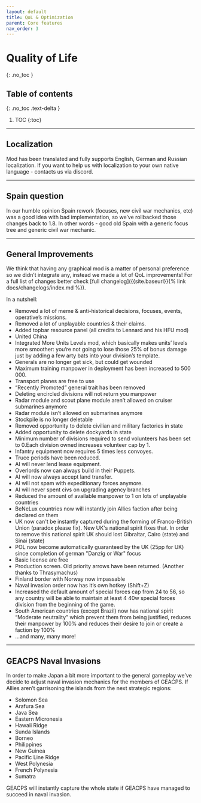 ```yaml
---
layout: default
title: QoL & Optimization
parent: Core features
nav_order: 3
---
```

# Quality of Life
{: .no_toc }

## Table of contents
{: .no_toc .text-delta }

1. TOC
{:toc}

---

## Localization

Mod has been translated and fully supports English, German and Russian localization. If you want to help us with localization to your own native language - contacts us via discord.

---

## Spain question

In our humble opinion Spain rework (focuses, new civil war mechanics, etc) was a good idea with bad implementation, so we’ve rollbacked those changes back to 1.8. In other words - good old Spain with a generic focus tree and generic civil war mechanic.

---

## General Improvements

We think that having any graphical mod is a matter of personal preference so we didn’t integrate any, instead we made a lot of QoL improvements!
For a full list of changes better check [full changelog]({{site.baseurl}}{% link docs/changelogs/index.md %}).

In a nutshell:

- Removed a lot of meme & anti-historical decisions, focuses, events, operative’s missions.
- Removed a lot of unplayable countries & their claims.
- Added topbar resource panel (all credits to Lennard and his HFU mod)
- United China
- Integrated More Units Levels mod, which basically makes units’ levels more smoother: you’re not going to lose those 25% of bonus damage just by adding a few arty bats into your division’s template. 
- Generals are no longer get sick, but could get wounded
- Maximum training manpower in deployment has been increased to 500 000.
- Transport planes are free to use
- “Recently Promoted” general trait has been removed
- Deleting encircled divisions will not return you manpower
- Radar module and scout plane module aren’t allowed on cruiser submarines anymore
- Radar module isn’t allowed on submarines anymore
- Stockpile is no longer deletable
- Removed opportunity to delete civilian and military factories in state
- Added opportunity to delete dockyards in state
- Minimum number of divisions required to send volunteers has been set to 0.Each division owned increases volunteer cap by 1.
- Infantry equipment now requires 5 times less convoyes.
- Truce periods have been reduced.
- AI will never lend lease equipment.
- Overlords now can always build in their Puppets.
- AI will now always accept land transfer.
- AI will not spam with expeditionary forces anymore.
- AI will never spent civs on upgrading agency branches 
- Reduced the amount of available manpower to 1 on lots of unplayable countries 
- BeNeLux countries now will instantly join Allies faction after being declared on them
- UK now can't be instantly captured during the forming of Franco-British Union (paradox please fix). New UK's national spirit fixes that. In order to remove this national spirit UK should lost Gibraltar, Cairo (state) and Sinai (state)
- POL now become automatically guaranteed by the UK (25pp for UK) since completion of german "Danzig or War" focus
- Basic license are free
- Production screen. Old priority arrows have been returned. (Another thanks to Thrasymachus)
- Finland border with Norway now impassable
- Naval invasion order now has it’s own hotkey (Shift+Z)
- Increased the default amount of special forces cap from 24 to 56, so any country will be able to maintain at least 4 40w special forces division from the beginning of the game.
- South American countries (except Brazil) now has national spirit “Moderate neutrality” which prevent them from being justified, reduces their manpower by 100% and reduces their desire to join or create a faction by 100%
- ...and many, many more!

--- 

## GEACPS Naval Invasions

In order to make Japan a bit more important to the general gameplay we’ve decide to adjust naval invasion mechanics for the members of GEACPS. If Allies aren’t garrisoning the islands from the next strategic regions:

- Solomon Sea
- Arafura Sea
- Java Sea
- Eastern Micronesia
- Hawaii Ridge
- Sunda Islands
- Borneo
- Philippines
- New Guinea
- Pacific Line Ridge
- West Polynesia
- French Polynesia
- Sumatra

GEACPS will instantly capture the whole state if GEACPS have managed to succeed in naval invasion.